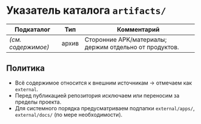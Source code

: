 # Указатель каталога `artifacts/`

| Подкаталог | Тип | Комментарий |
| --- | --- | --- |
| *(см. содержимое)* | архив | Сторонние APK/материалы; держим отдельно от продуктов. |

## Политика

- Всё содержимое относится к внешним источникам → отмечаем как `external`.
- Перед публикацией репозитория исключаем или переносим за пределы проекта.
- Для системного порядка предусматриваем подпапки `external/apps/`, `external/docs/` (по мере необходимости).

